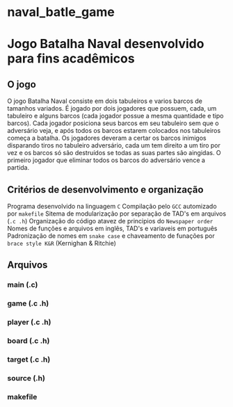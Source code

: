 # naval_batle_game

# Jogo Batalha Naval desenvolvido para fins acadêmicos

## O jogo
O jogo Batalha Naval consiste em dois tabuleiros e varios barcos de tamanhos variados.
É jogado por dois jogadores que possuem, cada, um tabuleiro e alguns barcos (cada
jogador possue a mesma quantidade e tipo barcos).
Cada jogador posiciona seus barcos em seu tabuleiro sem que o adversário veja, e
após todos os barcos estarem colocados nos tabuleiros começa a batalha. Os jogadores
deveram a certar os barcos inimigos disparando tiros no tabuleiro adversário, cada
um tem direito a um tiro por vez e os barcos só são destruídos se todas as suas
partes são aingidas.
O primeiro jogador que eliminar todos os barcos do adversário vence a partida.

## Critérios de desenvolvimento e organização
Programa desenvolvido na linguagem `C`
Compilação pelo `GCC` automizado por `makefile`
Sitema de modularização por separação de TAD's em arquivos (`.c .h`)
Organização do código atavez de principios do `Newspaper order`
Nomes de funções e arquivos em inglês, TAD's e variaveis em português
Padronização de nomes em `snake case` e chaveamento de funações por `brace style K&R` (Kernighan & Ritchie)

## Arquivos

### main (.c)
### game (.c .h)
### player (.c .h)
### board (.c .h)
### target (.c .h)
### source (.h)
### makefile
